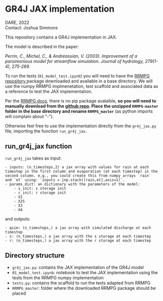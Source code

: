 # GR4J JAX implementation
DARE, 2022<br>
Contact: Joshua Simmons

This repository contains a GR4J implementation in JAX.

The model is described in the paper:

*Perrin, C., Michel, C., & Andréassian, V. (2003). Improvement of a parsimonious model for streamflow simulation. Journal of hydrology, 279(1-4), 275-289.*

To run the tests (`01_model_test.ipynb`) you will need to have the [RRMPG repository ](https://github.com/kratzert/RRMPG) package downloaded and available in a base directory. We will use the numpy RRMPG implmenetation, test scaffold and associated data as a reference to test the JAX implementation. 

Per the [RRMPG docs](https://rrmpg.readthedocs.io/en/latest/getting_started.html#installing-the-rrmpg-package), there is no pip package avalaible, **so you will need to manually download from the [github repo](https://github.com/kratzert/RRMPG). Place the unzipped `RRMPG-master` folder in the base directory and rename `RRMPG_master`** (as python imports will complain about "-").

Otherwise feel free to use the implementation directly from the `gr4j_jax.py` file, importing the function `run_gr4j_jax`.

## run_gr4j_jax function

`run_gr4j_jax` takes as input:

    - inputs: (n_timesteps,2) a jax array with values for rain at each timestep in the first column and evaporation (at each timestep) in the second column. e.g., you could create this from numpy arrays `rain` and `et` using: `inputs = jnp.stack([rain,et],axis=1)`.
    - params_dict: an dictionary with the parameters of the model:
        - s_init: s storage init
        - r_init: r storage init
        - X1
        - X2S
        - X3
        - X4 

and outputs:

    - qsim: (n_timesteps,) a jax array with simulated discharge at each timestep
    - s: (n_timesteps,) a jax array with the s storage at each timestep
    - r: (n_timesteps,) a jax array with the r storage at each timestep


## Directory structure

- `gr4j_jax.py`: contains the JAX implementation of the GR4J model
- `01_model_test.ipynb`: notebook to test the JAX implementation using the tests from the RRMPG numpy implementation
- `tests.py`: contains the scaffold to run the tests adapted from RRMPG
- `RRMPG_master`: folder where the downloaded RRMPG package should be placed
